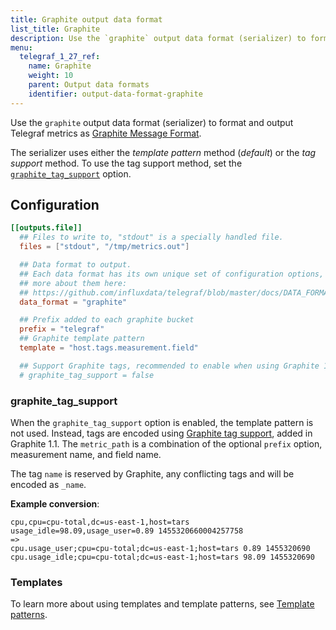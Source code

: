 ```yaml
---
title: Graphite output data format
list_title: Graphite
description: Use the `graphite` output data format (serializer) to format and output Telegraf metrics as Graphite Message Format.
menu:
  telegraf_1_27_ref:
    name: Graphite
    weight: 10
    parent: Output data formats
    identifier: output-data-format-graphite
---
```


Use the `graphite` output data format (serializer) to format and output Telegraf metrics as [Graphite Message Format](https://graphite.readthedocs.io/en/latest/feeding-carbon.html#step-3-understanding-the-graphite-message-format).

The serializer uses either the _template pattern_ method (_default_) or the _tag support_ method.
To use the tag support method, set the [`graphite_tag_support`](#graphite_tag_support) option.

## Configuration

```toml
[[outputs.file]]
  ## Files to write to, "stdout" is a specially handled file.
  files = ["stdout", "/tmp/metrics.out"]

  ## Data format to output.
  ## Each data format has its own unique set of configuration options, read
  ## more about them here:
  ## https://github.com/influxdata/telegraf/blob/master/docs/DATA_FORMATS_OUTPUT.md
  data_format = "graphite"

  ## Prefix added to each graphite bucket
  prefix = "telegraf"
  ## Graphite template pattern
  template = "host.tags.measurement.field"

  ## Support Graphite tags, recommended to enable when using Graphite 1.1 or later.
  # graphite_tag_support = false
```

### graphite_tag_support

When the `graphite_tag_support` option is enabled, the template pattern is not
used.  Instead, tags are encoded using
[Graphite tag support](http://graphite.readthedocs.io/en/latest/tags.html),
added in Graphite 1.1.  The `metric_path` is a combination of the optional
`prefix` option, measurement name, and field name.

The tag `name` is reserved by Graphite, any conflicting tags and will be encoded as `_name`.

**Example conversion**:
```
cpu,cpu=cpu-total,dc=us-east-1,host=tars usage_idle=98.09,usage_user=0.89 1455320660004257758
=>
cpu.usage_user;cpu=cpu-total;dc=us-east-1;host=tars 0.89 1455320690
cpu.usage_idle;cpu=cpu-total;dc=us-east-1;host=tars 98.09 1455320690
```

### Templates

To learn more about using templates and template patterns, see [Template patterns](/telegraf/v1.27/configure_plugins/template-patterns/).
